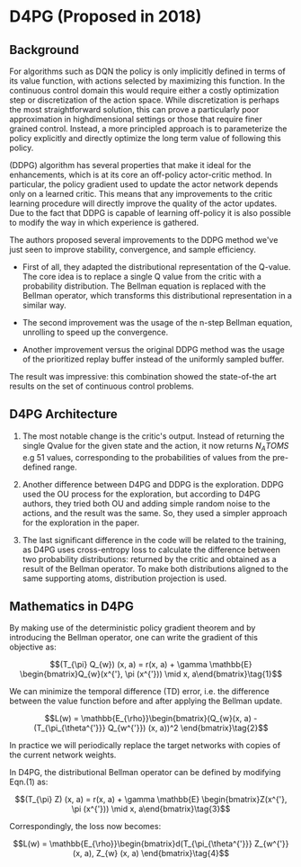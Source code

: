 # D4PG (Proposed in 2018)

## Background

For algorithms such as DQN the policy is only implicitly defined in terms of its value function, with actions selected by maximizing this function. In the continuous control domain this would require either a costly optimization step or discretization of the action space. While discretization is perhaps the most straightforward solution, this can prove a particularly poor approximation in highdimensional settings or those that require finer grained control. Instead, a more principled approach is to parameterize the policy explicitly and directly optimize the long term value of following this
policy.

(DDPG) algorithm has several properties that make it ideal for the enhancements, which is at its core an off-policy actor-critic method. In particular, the policy gradient used to update the actor network depends only on a learned critic. This means
that any improvements to the critic learning procedure will directly improve the quality of the actor updates. Due to the fact that DDPG is capable of learning off-policy it is also possible to modify the way in which experience is gathered.

The authors proposed several improvements to the DDPG method we've just seen to improve stability, convergence, and sample efficiency.

- First of all, they adapted the distributional representation of the Q-value. The core idea is to replace a single Q value from the critic with a probability distribution. The Bellman equation is replaced with the Bellman operator, which transforms this distributional representation in a similar way.

- The second improvement was the usage of the n-step Bellman equation, unrolling to speed up the convergence. 

- Another improvement versus the original DDPG method was the usage of the prioritized replay buffer instead of the uniformly sampled buffer. 

The result was impressive: this combination showed the state-of-the art results on the set of continuous control problems.

## D4PG Architecture

1. The most notable change is the critic's output. Instead of returning the single Qvalue for the given state and the action, it now returns $N_ATOMS$ e.g 51 values, corresponding to the probabilities of values from the pre-defined range. 

2. Another difference between D4PG and DDPG is the exploration. DDPG used the OU process for the exploration, but according to D4PG authors, they tried both OU and adding simple random noise to the actions, and the result was the same. So, they used a simpler approach for the exploration in the paper.

3. The last significant difference in the code will be related to the training, as D4PG uses cross-entropy loss to calculate the difference between two probability distributions: returned by the critic and obtained as a result of the Bellman operator. To make both distributions aligned to the same supporting atoms, distribution projection is used.

## Mathematics in D4PG

By making use of the deterministic policy gradient theorem and by introducing the Bellman operator, one can write the gradient of this objective as:

$$(T_{\pi} Q_{w}) (x, a) = r(x, a) + \gamma \mathbb{E} \begin{bmatrix}Q_{w}(x^{'}, \pi (x^{'})) \mid x, a\end{bmatrix}\tag{1}$$

We can minimize the temporal difference (TD) error, i.e. the difference between the value function before and after applying the Bellman update.

$$L(w) = \mathbb{E_{\rho}}\begin{bmatrix}(Q_{w}(x, a) - (T_{\pi_{\theta^{'}}} Q_{w^{'}}) (x, a))^2 \end{bmatrix}\tag{2}$$

In practice we will periodically replace the target networks with copies of the current network weights.

In D4PG, the distributional Bellman operator can be defined by modifying Eqn.(1) as:

$$(T_{\pi} Z) (x, a) = r(x, a) + \gamma \mathbb{E} \begin{bmatrix}Z(x^{'}, \pi (x^{'})) \mid x, a\end{bmatrix}\tag{3}$$

Correspondingly, the loss now becomes:

$$L(w) = \mathbb{E_{\rho}}\begin{bmatrix}d(T_{\pi_{\theta^{'}}} Z_{w^{'}} (x, a), Z_{w} (x, a) \end{bmatrix}\tag{4}$$
